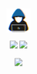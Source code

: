 ## 

<div id="title" align=center> 
<picture data-immersive-translate-walked="8db04253-c52f-4304-ace8-0e9b4c7cbe14"><img src="https://github.com/0xAbdulKhalid/0xAbdulKhalid/raw/main/assets/mdImages/about_me.gif" width="50px" data-immersive-translate-walked="8db04253-c52f-4304-ace8-0e9b4c7cbe14" style="visibility:visible;max-width:100%;">
</picture>
  
<a href="https://github.com/Ker0el"><img src="https://img.shields.io/badge/GitHub-Ker0el-blue?logo=github"            /></a>
<img src="https://img.shields.io/badge/QQ-380561016-red?logo=tencentqq"   /></a>
  
<img align="center" width="400" src="https://github-readme-stats.vercel.app/api?username=Ker0el&show_icons=true&theme=radical" />
<br/>


</p>



</div>


